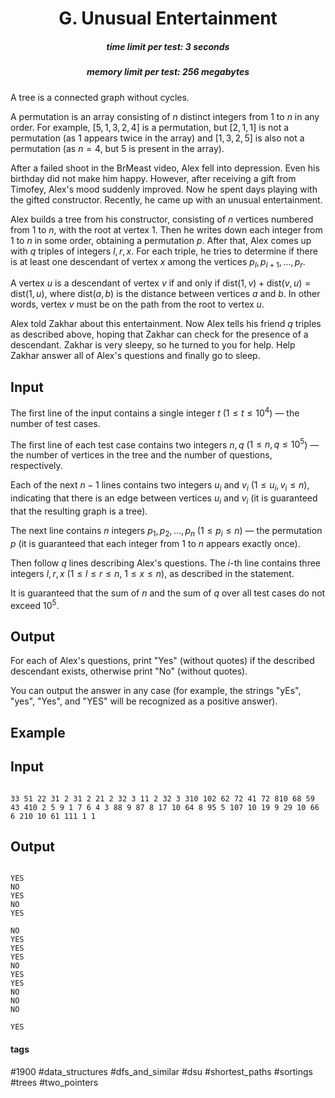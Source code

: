 <h1 style='text-align: center;'> G. Unusual Entertainment</h1>

<h5 style='text-align: center;'>time limit per test: 3 seconds</h5>
<h5 style='text-align: center;'>memory limit per test: 256 megabytes</h5>

A tree is a connected graph without cycles.

A permutation is an array consisting of $n$ distinct integers from $1$ to $n$ in any order. For example, $[5, 1, 3, 2, 4]$ is a permutation, but $[2, 1, 1]$ is not a permutation (as $1$ appears twice in the array) and $[1, 3, 2, 5]$ is also not a permutation (as $n = 4$, but $5$ is present in the array).

After a failed shoot in the BrMeast video, Alex fell into depression. Even his birthday did not make him happy. However, after receiving a gift from Timofey, Alex's mood suddenly improved. Now he spent days playing with the gifted constructor. Recently, he came up with an unusual entertainment.

Alex builds a tree from his constructor, consisting of $n$ vertices numbered from $1$ to $n$, with the root at vertex $1$. Then he writes down each integer from $1$ to $n$ in some order, obtaining a permutation $p$. After that, Alex comes up with $q$ triples of integers $l, r, x$. For each triple, he tries to determine if there is at least one descendant of vertex $x$ among the vertices $p_l, p_{l+1}, \ldots, p_r$.

A vertex $u$ is a descendant of vertex $v$ if and only if $\mathrm{dist}(1, v) + \mathrm{dist}(v, u) = \mathrm{dist}(1, u)$, where $\mathrm{dist}(a, b)$ is the distance between vertices $a$ and $b$. In other words, vertex $v$ must be on the path from the root to vertex $u$.

Alex told Zakhar about this entertainment. Now Alex tells his friend $q$ triples as described above, hoping that Zakhar can check for the presence of a descendant. Zakhar is very sleepy, so he turned to you for help. Help Zakhar answer all of Alex's questions and finally go to sleep.

## Input

The first line of the input contains a single integer $t$ ($1 \le t \le 10^4$) — the number of test cases.

The first line of each test case contains two integers $n, q$ ($1 \le n, q \le 10^5$) — the number of vertices in the tree and the number of questions, respectively.

Each of the next $n - 1$ lines contains two integers $u_i$ and $v_i$ ($1 \le u_i, v_i \le n$), indicating that there is an edge between vertices $u_i$ and $v_i$ (it is guaranteed that the resulting graph is a tree).

The next line contains $n$ integers $p_1, p_2, \dots, p_n$ ($1 \le p_i \le n$) — the permutation $p$ (it is guaranteed that each integer from $1$ to $n$ appears exactly once).

Then follow $q$ lines describing Alex's questions. The $i$-th line contains three integers $l, r, x$ ($1 \le l \le r \le n$, $1 \le x \le n$), as described in the statement.

It is guaranteed that the sum of $n$ and the sum of $q$ over all test cases do not exceed $10^5$.

## Output

For each of Alex's questions, print "Yes" (without quotes) if the described descendant exists, otherwise print "No" (without quotes).

You can output the answer in any case (for example, the strings "yEs", "yes", "Yes", and "YES" will be recognized as a positive answer).

## Example

## Input


```

33 51 22 31 2 31 2 21 2 32 3 11 2 32 3 310 102 62 72 41 72 810 68 59 43 410 2 5 9 1 7 6 4 3 88 9 87 8 17 10 64 8 95 5 107 10 19 9 29 10 66 6 210 10 61 111 1 1
```
## Output


```

YES
NO
YES
NO
YES

NO
YES
YES
YES
NO
YES
YES
NO
NO
NO

YES

```


#### tags 

#1900 #data_structures #dfs_and_similar #dsu #shortest_paths #sortings #trees #two_pointers 